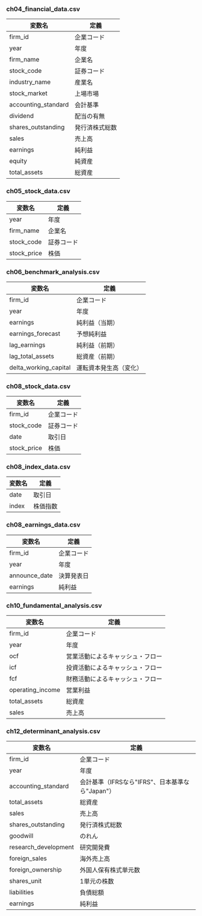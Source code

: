 ### ch04_financial_data.csv

| 変数名              | 定義           |
| ------------------- | -------------- |
| firm_id             | 企業コード     |
| year                | 年度           |
| firm_name           | 企業名         |
| stock_code          | 証券コード     |
| industry_name       | 産業名         |
| stock_market        | 上場市場       |
| accounting_standard | 会計基準       |
| dividend            | 配当の有無     |
| shares_outstanding  | 発行済株式総数 |
| sales               | 売上高         |
| earnings            | 純利益         |
| equity              | 純資産         |
| total_assets        | 総資産         |

### ch05_stock_data.csv

| 変数名      | 定義       |
| ----------- | ---------- |
| year        | 年度       |
| firm_name   | 企業名     |
| stock_code  | 証券コード |
| stock_price | 株価       |

### ch06_benchmark_analysis.csv

| 変数名                | 定義                   |
| --------------------- | ---------------------- |
| firm_id               | 企業コード             |
| year                  | 年度                   |
| earnings              | 純利益（当期）         |
| earnings_forecast     | 予想純利益             |
| lag_earnings          | 純利益（前期）         |
| lag_total_assets      | 総資産（前期）         |
| delta_working_capital | 運転資本発生高（変化） |

### ch08_stock_data.csv

| 変数名      | 定義       |
| ----------- | ---------- |
| firm_id     | 企業コード |
| stock_code  | 証券コード |
| date        | 取引日     |
| stock_price | 株価       |

### ch08_index_data.csv

| 変数名 | 定義     |
| ------ | -------- |
| date   | 取引日   |
| index  | 株価指数 |

### ch08_earnings_data.csv

| 変数名        | 定義       |
| ------------- | ---------- |
| firm_id       | 企業コード |
| year          | 年度       |
| announce_date | 決算発表日 |
| earnings      | 純利益     |

### ch10_fundamental_analysis.csv

| 変数名           | 定義                             |
| ---------------- | -------------------------------- |
| firm_id          | 企業コード                       |
| year             | 年度                             |
| ocf              | 営業活動によるキャッシュ・フロー |
| icf              | 投資活動によるキャッシュ・フロー |
| fcf              | 財務活動によるキャッシュ・フロー |
| operating_income | 営業利益                         |
| total_assets     | 総資産                           |
| sales            | 売上高                           |

### ch12_determinant_analysis.csv

| 変数名               | 定義                                            |
| -------------------- | ----------------------------------------------- |
| firm_id              | 企業コード                                      |
| year                 | 年度                                            |
| accounting_standard  | 会計基準（IFRSなら"IFRS"、日本基準なら"Japan"） |
| total_assets         | 総資産                                          |
| sales                | 売上高                                          |
| shares_outstanding   | 発行済株式総数                                  |
| goodwill             | のれん                                          |
| research_development | 研究開発費                                      |
| foreign_sales        | 海外売上高                                      |
| foreign_ownership    | 外国人保有株式単元数                            |
| shares_unit          | 1単元の株数                                     |
| liabilities          | 負債総額                                        |
| earnings             | 純利益                                          |
